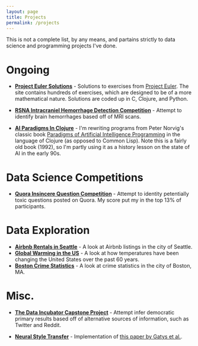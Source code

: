 ```yaml
---
layout: page
title: Projects
permalink: /projects
---
```


This is not a complete list, by any means, and partains strictly to data science and programming projects I've done.

# Ongoing

* [**Project Euler Solutions**](https://github.com/frankkloster/project-euler-solutions) - Solutions to exercises from [Project Euler](https://projecteuler.net). The site contains hundreds of exercises, which are designed to be of a more mathematical nature. Solutions are coded up in C, Clojure, and Python.

* [**RSNA Intracraniel Hemorrhage Detection Competition**](https://www.kaggle.com/c/rsna-intracranial-hemorrhage-detection) - Attempt to identify brain hemorrhages based off of MRI scans.

* [**AI Paradigms In Clojure**](https://github.com/frankkloster/ai-paradigms-clojure) - I'm rewriting programs from Peter Norvig's classic book [Paradigms of Artificial Intelligence Programming](https://github.com/norvig/paip-lisp) in the language of Clojure (as opposed to Common Lisp). Note this is a fairly old book (1992), so I'm partly using it as a history lesson on the state of AI in the early 90s.

# Data Science Competitions

* [**Quora Insincere Question Competition**](https://www.kaggle.com/c/quora-insincere-questions-classification) - Attempt to identity petentially toxic questions posted on Quora. My score put my in the top 13% of participants.

# Data Exploration

* [**Airbnb Rentals in Seattle**](https://www.kaggle.com/frankkloster/airbnb-seattle-eda) - A look at Airbnb listings in the city of Seattle.
* [**Global Warming in the US**](https://www.kaggle.com/frankkloster/global-warming-in-the-us) - A look at how temperatures have been changing the United States over the past 60 years.
* [**Boston Crime Statistics**](https://www.kaggle.com/frankkloster/boston-crimes-eda) - A look at crime statistics in the city of Boston, MA.

# Misc.

* [**The Data Incubator Capstone Project**](https://github.com/frankkloster/tdi-capstone-project) - Attempt infer democratic primary results based off of alternative sources of information, such as Twitter and Reddit.

* [**Neural Style Transfer**](https://github.com/frankkloster/neural-style-transfer) - Implementation of [this paper by Gatys et al.](https://arxiv.org/abs/1508.06576).